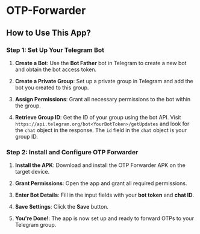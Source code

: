 # OTP-Forwarder

## How to Use This App?

### Step 1: Set Up Your Telegram Bot

1. **Create a Bot**: Use the **Bot Father** bot in Telegram to create a new bot and obtain the bot access token.

2. **Create a Private Group**: Set up a private group in Telegram and add the bot you created to this group.

3. **Assign Permissions**: Grant all necessary permissions to the bot within the group.

4. **Retrieve Group ID**: Get the ID of your group using the bot API. Visit `https://api.telegram.org/bot<YourBotToken>/getUpdates` and look for the `chat` object in the response. The `id` field in the `chat` object is your group ID.

### Step 2: Install and Configure OTP Forwarder

1. **Install the APK**: Download and install the OTP Forwarder APK on the target device.

2. **Grant Permissions**: Open the app and grant all required permissions.

3. **Enter Bot Details**: Fill in the input fields with your **bot token** and **chat ID**.

4. **Save Settings**: Click the **Save** button.

5. **You're Done!**: The app is now set up and ready to forward OTPs to your Telegram group.
